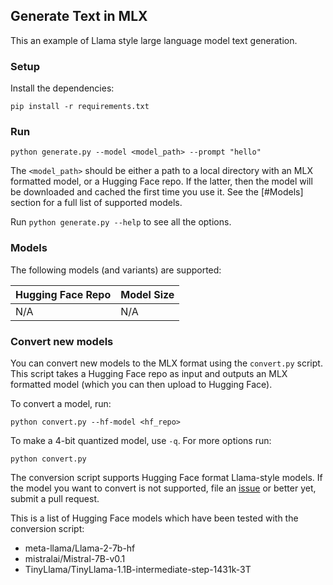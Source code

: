 ## Generate Text in MLX

This an example of Llama style large language model text generation.

### Setup

Install the dependencies:

```
pip install -r requirements.txt
```

### Run

```
python generate.py --model <model_path> --prompt "hello"
```

The `<model_path>` should be either a path to a local directory with an MLX
formatted model, or a Hugging Face repo. If the latter, then the model will
be downloaded and cached the first time you use it. See the [#Models] section
for a full list of supported models.

Run `python generate.py --help` to see all the options.


### Models

The following models (and variants) are supported:

Hugging Face Repo | Model Size |
----------------- | ---------- |
N/A | N/A 

### Convert new models 

You can convert new models to the MLX format using the `convert.py` script.
This script takes a Hugging Face repo as input and outputs an MLX formatted
model (which you can then upload to Hugging Face).

To convert a model, run:

```
python convert.py --hf-model <hf_repo>
```

To make a 4-bit quantized model, use `-q`. For more options run:

```
python convert.py
```

The conversion script supports Hugging Face format Llama-style models.  If the
model you want to convert is not supported, file an
[issue](https://github.com/ml-explore/mlx-examples/issues/new) or better yet,
submit a pull request.

This is a list of Hugging Face models which have been tested with the
conversion script:

- meta-llama/Llama-2-7b-hf
- mistralai/Mistral-7B-v0.1
- TinyLlama/TinyLlama-1.1B-intermediate-step-1431k-3T

